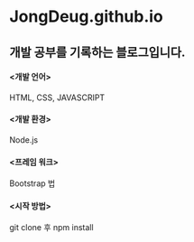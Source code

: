 JongDeug.github.io
===================
개발 공부를 기록하는 블로그입니다.
----------------------------------

#### <개발 언어>
HTML, CSS, JAVASCRIPT

#### <개발 환경>
Node.js

#### <프레임 워크>
Bootstrap
법
#### <시작 방법>
git clone 후 npm install

